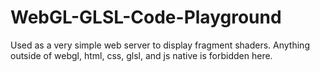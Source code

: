 # WebGL-GLSL-Code-Playground
Used as a very simple web server to display fragment shaders.
Anything outside of webgl, html, css, glsl, and js native is forbidden here.
